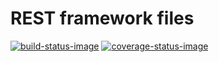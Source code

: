 # REST framework files

[![build-status-image]][travis]
[![coverage-status-image]][codecov]

[build-status-image]: https://secure.travis-ci.org/evansmurithi/django-rest-framework-files.svg?branch=master
[travis]: http://travis-ci.org/evansmurithi/django-rest-framework-files?branch=master
[coverage-status-image]: https://img.shields.io/codecov/c/github/evansmurithi/django-rest-framework-files/master.svg
[codecov]: http://codecov.io/github/evansmurithi/django-rest-framework-files?branch=master
